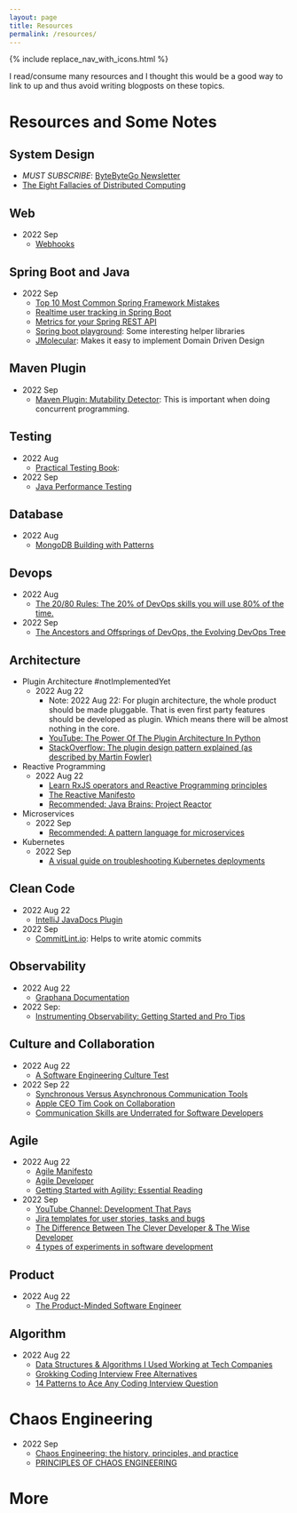 ```yaml
---
layout: page
title: Resources
permalink: /resources/
---
```


{% include replace_nav_with_icons.html %}


I read/consume many resources and I thought this would be a good way to link to up and thus avoid  writing blogposts on these topics.

# Resources and Some Notes


## System Design
- *MUST SUBSCRIBE*: [ByteByteGo Newsletter](https://blog.bytebytego.com/about)
- [The Eight Fallacies of Distributed Computing](https://medium.com/geekculture/the-eight-fallacies-of-distributed-computing-44d766345ddb)

## Web
- 2022 Sep
    - [Webhooks](https://webhooks.fyi/)

## Spring Boot and Java
- 2022 Sep
    - [Top 10 Most Common Spring Framework Mistakes](https://www.toptal.com/spring/top-10-most-common-spring-framework-mistakes)
    - [Realtime user tracking in Spring Boot](https://medium.com/geekculture/realtime-user-tracking-in-spring-boot-d8fb343a6c3c)
    - [Metrics for your Spring REST API](https://www.baeldung.com/spring-rest-api-metrics)
    - [Spring boot playground](https://github.com/odrotbohm/spring-playground): Some interesting helper libraries
    - [JMolecular](https://github.com/xmolecules/jmolecules): Makes it easy to implement Domain Driven Design
     
## Maven Plugin
- 2022 Sep
    - [Maven Plugin: Mutability Detector](https://github.com/MutabilityDetector/MutabilityDetector): This is important when doing concurrent programming.

## Testing
- 2022 Aug
    - [Practical Testing Book](https://damorimrg.github.io/practical_testing_book/intro.html): 
- 2022 Sep
    - [Java Performance Testing](https://stackify.com/java-performance/)

## Database
- 2022 Aug
    - [MongoDB Building with Patterns](https://www.mongodb.com/blog/post/building-with-patterns-a-summary)

## Devops
- 2022 Aug
    - [The 20/80 Rules: The 20% of DevOps skills you will use 80% of the time.](https://www.youtube.com/playlist?list=PL2qztVQdZeHNgWOv6KWWMMLnMqdFI0-6k)
- 2022 Sep
    - [The Ancestors and Offsprings of DevOps, the Evolving DevOps Tree](https://medium.com/@schogini/the-ancestors-and-offsprings-of-devops-the-evolving-devops-tree-8bebaa7492ca)

## Architecture
- Plugin Architecture #notImplementedYet
    - 2022 Aug 22
        - Note: 
        2022 Aug 22: For plugin architecture, the whole product should be made pluggable. That is even first party features should be developed as plugin. Which means there will be almost nothing in the core.
        - [YouTube: The Power Of The Plugin Architecture In Python](https://www.youtube.com/watch?v=iCE1bDoit9Q)
        - [StackOverflow: The plugin design pattern explained (as described by Martin Fowler)](https://stackoverflow.com/questions/51217271/the-plugin-design-pattern-explained-as-described-by-martin-fowler) 
- Reactive Programming
    - 2022 Aug 22
        - [Learn RxJS operators and Reactive Programming principles](https://reactive.how/)
        - [The Reactive Manifesto](https://www.reactivemanifesto.org/)
        - [Recommended: Java Brains: Project Reactor](https://www.youtube.com/playlist?list=PLqq-6Pq4lTTYPR2oH7kgElMYZhJd4vOGI)
- Microservices
    - 2022 Sep
        - [Recommended: A pattern language for microservices](https://microservices.io/patterns/index.html)
- Kubernetes
    - 2022 Sep
        - [A visual guide on troubleshooting Kubernetes deployments](https://learnk8s.io/troubleshooting-deployments)
## Clean Code
- 2022 Aug 22
    - [IntelliJ JavaDocs Plugin](https://github.com/setial/intellij-javadocs/wiki)
- 2022 Sep
    - [CommitLint.io](https://commitlint.io/): Helps to write atomic commits

## Observability 
- 2022 Aug 22
    - [Graphana Documentation](https://grafana.com/docs/) 
- 2022 Sep:
    - [Instrumenting Observability: Getting Started and Pro Tips](https://www.youtube.com/watch?v=pY44UX8j4Pc)

## Culture and Collaboration
- 2022 Aug 22
    - [A Software Engineering Culture Test](https://blog.pragmaticengineer.com/the-developer-culture-test/)
- 2022 Sep 22
    - [Synchronous Versus Asynchronous Communication Tools](https://www.youtube.com/watch?v=dX_nZTiZRPE)
    - [Apple CEO Tim Cook on Collaboration](https://www.youtube.com/watch?v=EZPYLZ7I6gs)
    - [Communication Skills are Underrated for Software Developers](https://www.youtube.com/watch?v=5ON1_R-wYAo)

## Agile
- 2022 Aug 22
    - [Agile Manifesto](https://agilemanifesto.org/)
    - [Agile Developer](https://hygger.io/guides/agile/software-development/agile-developer/)
    - [Getting Started with Agility: Essential Reading](https://holub.com/reading/)
- 2022 Sep
    - [YouTube Channel: Development That Pays](https://www.youtube.com/c/Developmentthatpays/videos)
    - [Jira templates for user stories, tasks and bugs](https://blog.codecentric.de/en/2022/01/jira-template-user-story-tasks-bugs/)
    - [The Difference Between The Clever Developer & The Wise Developer](https://itnext.io/the-difference-between-the-clever-developer-the-wise-developer-a0edd9d8a692)
    - [4 types of experiments in software development](https://thedrlambda.medium.com/4-types-of-experiments-in-software-development-2558d01a1bea)

## Product
- 2022 Aug 22
    - [The Product-Minded Software Engineer](https://blog.pragmaticengineer.com/the-product-minded-engineer/?ref=hackernoon.com)

## Algorithm
- 2022 Aug 22
    - [Data Structures & Algorithms I Used Working at Tech Companies](https://blog.pragmaticengineer.com/data-structures-and-algorithms-i-actually-used-day-to-day/)
    - [Grokking Coding Interview Free Alternatives](https://github.com/dipjul/Grokking-the-Coding-Interview-Patterns-for-Coding-Questions)
    - [14 Patterns to Ace Any Coding Interview Question](https://hackernoon.com/14-patterns-to-ace-any-coding-interview-question-c5bb3357f6ed)

# Chaos Engineering
- 2022 Sep
    - [Chaos Engineering: the history, principles, and practice](https://www.gremlin.com/community/tutorials/chaos-engineering-the-history-principles-and-practice/)
    - [PRINCIPLES OF CHAOS ENGINEERING](https://principlesofchaos.org/)

# More 

<script type="text/javascript" src="{{ '/assets/resources.js' | relative_url }}"></script>
<link rel="stylesheet" href="{{ '/assets/resources.css' | relative_url }}">

<div id='resource-holder'>

</div>